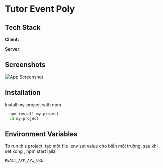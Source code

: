 
# Tutor Event Poly


## Tech Stack

**Client:** 

**Server:** 


## Screenshots

![App Screenshot](https://via.placeholder.com/468x300?text=App+Screenshot+Here)


## Installation

Install my-project with npm

```bash
  npm install my-project
  cd my-project
```
    
## Environment Variables

To run this project, tạo một file .env set value cho biến môi trường, sau khi set xong , npm start lạilại

`REACT_APP_API_URL`


